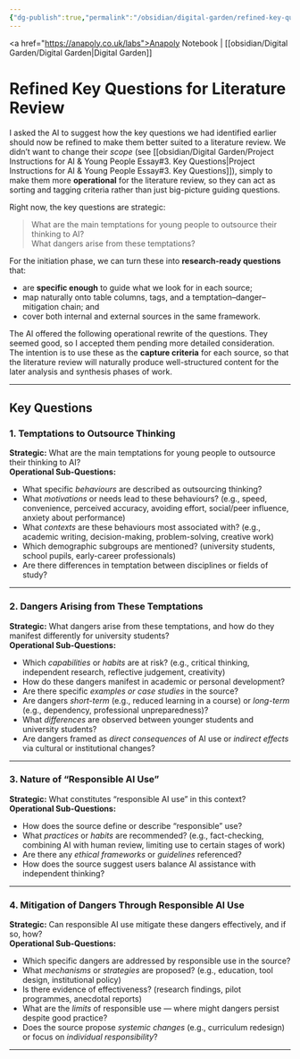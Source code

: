 ```yaml
---
{"dg-publish":true,"permalink":"/obsidian/digital-garden/refined-key-questions-for-the-literature-review/","created":"2025-08-13T16:41:23.689+01:00","updated":"2025-08-17T14:28:02.104+01:00"}
---
```


<a href="https://anapoly.co.uk/labs">Anapoly Notebook</a> | [[obsidian/Digital Garden/Digital Garden\|Digital Garden]] 

# Refined Key Questions for Literature Review

I asked the AI to suggest how the key questions we had identified earlier should now be refined to make them better suited to a literature review. We didn’t want to change their *scope* (see [[obsidian/Digital Garden/Project Instructions for AI & Young People Essay#3. Key Questions\|Project Instructions for AI & Young People Essay#3. Key Questions]]), simply to make them more **operational** for the literature review, so they can act as sorting and tagging criteria rather than just big-picture guiding questions. 

Right now, the key questions are strategic:

> What are the main temptations for young people to outsource their thinking to AI?    
> What dangers arise from these temptations?

For the initiation phase, we can turn these into **research-ready questions** that:

- are **specific enough** to guide what we look for in each source;    
- map naturally onto table columns, tags, and a temptation–danger–mitigation chain; and 
- cover both internal and external sources in the same framework.

The AI offered the following operational rewrite of the questions. They seemed good, so I accepted them pending more detailed consideration. The intention is to use these as the **capture criteria** for each source, so that the literature review will naturally produce well-structured content for the later analysis and synthesis phases of work.

---

## Key Questions

### 1. Temptations to Outsource Thinking

**Strategic:** What are the main temptations for young people to outsource their thinking to AI?  
**Operational Sub-Questions:**

- What specific _behaviours_ are described as outsourcing thinking?    
- What _motivations_ or needs lead to these behaviours? (e.g., speed, convenience, perceived accuracy, avoiding effort, social/peer influence, anxiety about performance)    
- What _contexts_ are these behaviours most associated with? (e.g., academic writing, decision-making, problem-solving, creative work)    
- Which demographic subgroups are mentioned? (university students, school pupils, early-career professionals)    
- Are there differences in temptation between disciplines or fields of study?    

---

### 2. Dangers Arising from These Temptations

**Strategic:** What dangers arise from these temptations, and how do they manifest differently for university students?  
**Operational Sub-Questions:**

- Which _capabilities_ or _habits_ are at risk? (e.g., critical thinking, independent research, reflective judgement, creativity)    
- How do these dangers manifest in academic or personal development?    
- Are there specific _examples or case studies_ in the source?    
- Are dangers _short-term_ (e.g., reduced learning in a course) or _long-term_ (e.g., dependency, professional unpreparedness)?    
- What _differences_ are observed between younger students and university students?    
- Are dangers framed as _direct consequences_ of AI use or _indirect effects_ via cultural or institutional changes?
    

---

### 3. Nature of “Responsible AI Use”

**Strategic:** What constitutes “responsible AI use” in this context?  
**Operational Sub-Questions:**

- How does the source define or describe “responsible” use?    
- What _practices_ or _habits_ are recommended? (e.g., fact-checking, combining AI with human review, limiting use to certain stages of work)    
- Are there any _ethical frameworks_ or _guidelines_ referenced?    
- How does the source suggest users balance AI assistance with independent thinking?
    

---

### 4. Mitigation of Dangers Through Responsible AI Use

**Strategic:** Can responsible AI use mitigate these dangers effectively, and if so, how?  
**Operational Sub-Questions:**

- Which specific dangers are addressed by responsible use in the source?    
- What _mechanisms_ or _strategies_ are proposed? (e.g., education, tool design, institutional policy)   
- Is there evidence of effectiveness? (research findings, pilot programmes, anecdotal reports)    
- What are the _limits_ of responsible use — where might dangers persist despite good practice?    
- Does the source propose _systemic changes_ (e.g., curriculum redesign) or focus on _individual responsibility_?    

---


